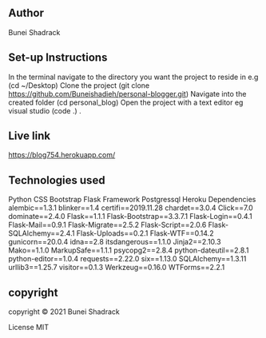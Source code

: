 ## Author
Bunei Shadrack
## Set-up Instructions
In the terminal navigate to the directory you want the project to reside in e.g (cd ~/Desktop)
Clone the project (git clone https://github.com/Buneishadieh/personal-blogger.git)
Navigate into the created folder (cd personal_blog)
Open the project with a text editor eg visual studio (code .) .
## Live link
https://blog754.herokuapp.com/

## Technologies used
Python
CSS
Bootstrap
Flask Framework
Postgressql
Heroku
Dependencies
alembic==1.3.1
blinker==1.4
certifi==2019.11.28
chardet==3.0.4
Click==7.0
dominate==2.4.0
Flask==1.1.1
Flask-Bootstrap==3.3.7.1
Flask-Login==0.4.1
Flask-Mail==0.9.1
Flask-Migrate==2.5.2
Flask-Script==2.0.6
Flask-SQLAlchemy==2.4.1
Flask-Uploads==0.2.1
Flask-WTF==0.14.2
gunicorn==20.0.4
idna==2.8
itsdangerous==1.1.0
Jinja2==2.10.3
Mako==1.1.0
MarkupSafe==1.1.1
psycopg2==2.8.4
python-dateutil==2.8.1
python-editor==1.0.4
requests==2.22.0
six==1.13.0
SQLAlchemy==1.3.11
urllib3==1.25.7
visitor==0.1.3
Werkzeug==0.16.0
WTForms==2.2.1
## copyright
copyright © 2021  Bunei Shadrack

License
MIT